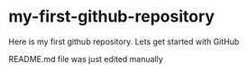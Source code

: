 # my-first-github-repository
Here is my first github repository. Lets get started with GitHub

README.md file was just edited manually
